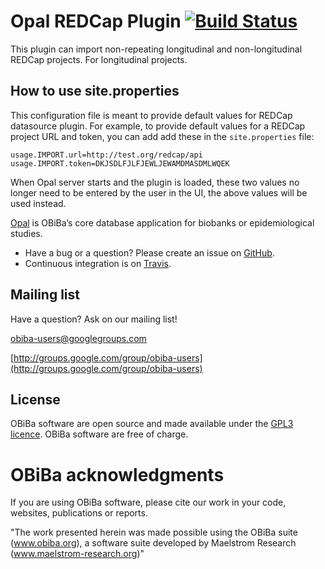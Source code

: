 # Opal REDCap Plugin [![Build Status](https://travis-ci.org/obiba/opal-datasource-redcap.svg?branch=master)](https://travis-ci.org/obiba/opal-datasource-redcap)

This plugin can import non-repeating longitudinal and non-longitudinal REDCap projects. For longitudinal projects. 

## How to use site.properties
This configuration file is meant to provide default values for REDCap datasource plugin. For example, to provide default values for a REDCap project URL and token, you can add add these in the `site.properties` file:

```properties
usage.IMPORT.url=http://test.org/redcap/api
usage.IMPORT.token=DKJSDLFJLFJEWLJEWAMDMASDMLWQEK
```
When Opal server starts and the plugin is loaded, these two values no longer need to be entered by the user in the UI, the above values will be used instead.

[Opal](https://github.com/obiba/opal) is OBiBa’s core database application for biobanks or epidemiological studies.

* Have a bug or a question? Please create an issue on [GitHub](https://github.com/obiba/opal-datasource-redcap/issues).
* Continuous integration is on [Travis](https://travis-ci.org/obiba/opal-datasource-redcap).

## Mailing list

Have a question? Ask on our mailing list!

obiba-users@googlegroups.com

[http://groups.google.com/group/obiba-users](http://groups.google.com/group/obiba-users)

## License

OBiBa software are open source and made available under the [GPL3 licence](http://www.obiba.org/pages/license/). OBiBa software are free of charge.

# OBiBa acknowledgments

If you are using OBiBa software, please cite our work in your code, websites, publications or reports.

"The work presented herein was made possible using the OBiBa suite (www.obiba.org), a  software suite developed by Maelstrom Research (www.maelstrom-research.org)"
